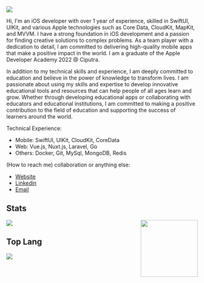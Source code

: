 <img src="https://media.licdn.com/dms/image/D5616AQHpucXMSV_Jag/profile-displaybackgroundimage-shrink_350_1400/0/1672703434068?e=1678320000&v=beta&t=SYBkiG_oNh8urla7cL5ze1TTlXxrud8E8UR6fwtT6Z8" />

Hi, I'm an iOS developer with over 1 year of experience, skilled in SwiftUI, UIKit, and various Apple technologies such as Core Data, CloudKit, MapKit, and MVVM. I have a strong foundation in iOS development and a passion for finding creative solutions to complex problems. As a team player with a dedication to detail, I am committed to delivering high-quality mobile apps that make a positive impact in the world. I am a graduate of the Apple Developer Academy 2022 @ Ciputra.

In addition to my technical skills and experience, I am deeply committed to education and believe in the power of knowledge to transform lives. I am passionate about using my skills and expertise to develop innovative educational tools and resources that can help people of all ages learn and grow. Whether through developing educational apps or collaborating with educators and educational institutions, I am committed to making a positive contribution to the field of education and supporting the success of learners around the world.

Technical Experience: 
- Mobile: SwiftUI, UIKit, CloudKit, CoreData
- Web: Vue.js, Nuxt.js, Laravel, Go
- Others: Docker, Git, MySql, MongoDB, Redis

(How to reach me) 
collaboration or anything else: 
- <a href="https://miftahulhudaf.my.id">Website</a>
- <a href="https://www.linkedin.com/in/iniakunhuda/">Linkedin</a>
- <a href="mailto:iniakunhuda@gmail.com">Email</a>  




## Stats

<img align ="right" src = "https://i.imgur.com/w4pKOQi.jpg" width="150" height="150">
<img src="https://github-readme-stats.vercel.app/api?username=iniakunhuda">


## Top Lang
<img src="https://github-readme-stats.vercel.app/api/top-langs/?username=iniakunhuda&langs_count=8&layout=compact&hide_border=true&hide=css,html">



<!--
- ⚡ With my team, build awesome tech community in my campus
- 🔭 I’m currently working as frontend developer
- 👯 Passionate about medical & education
- 💬 Ask me about Tech & Startup
- 📫 How to reach me: iniakunhuda@gmail.com


## GitHub Stats

|                                                            Miftahul Huda Stats                                                            |
| :--------------------------------------------------------------------------------------------------------------------------------------------: |
| ![Miftahul Huda 𝚐𝚒𝚝𝚑𝚞𝚋 𝚐𝚛𝚊𝚙𝚑](https://activity-graph.herokuapp.com/graph?username=iniakunhuda&theme=react-dark&hide_border=true&area=true) |
|        ![Miftahul Huda github stats](https://github-readme-stats.vercel.app/api?username=iniakunhuda&show_icons=true&theme=algolia)        |
|              ![Miftahul Huda GitHub Streak](https://github-readme-streak-stats.herokuapp.com/?user=iniakunhuda&theme=algolia)              |

|                                                                                              Miftahul Huda Stars                                                                                              |                                                           Top Languages                                                           |
| :----------------------------------------------------------------------------------------------------------------------------------------------------------------------------------------------------------------: | :-------------------------------------------------------------------------------------------------------------------------------: |
| ![Github Stars](https://github-readme-stats.vercel.app/api?username=iniakunhuda&show_icons=true&locale=en&count_private=true&hide_rank=true&custom_title=My%20GitHub%20Stats&disable_animations=true&theme=algolia) | ![Top Langs](https://github-readme-stats.vercel.app/api/top-langs/?username=iniakunhuda&langs_count=8&theme=algolia&layout=compact) |

-->


<!--

![github stats](https://github-readme-stats.vercel.app/api?username=iniakunhuda&show_icons=true)

**iniakunhuda/iniakunhuda** is a ✨ _special_ ✨ repository because its `README.md` (this file) appears on your GitHub profile.

Here are some ideas to get you started:

- 🔭 I’m currently working on ...
- 🌱 I’m currently learning ...
- 👯 I’m looking to collaborate on ...
- 🤔 I’m looking for help with ...
- 💬 Ask me about ...
- 📫 How to reach me: ...
- 😄 Pronouns: ...
- ⚡ Fun fact: ...
-->
